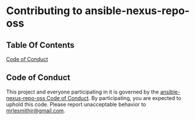 # Contributing to ansible-nexus-repo-oss

## Table Of Contents

[Code of Conduct](#code-of-conduct)

## Code of Conduct

This project and everyone participating in it is governed by the [ansible-nexus-repo-oss Code of Conduct](CODE_OF_CONDUCT.md). By participating, you are expected to uphold this code. Please report unacceptable behavior to [mrlesmithjr@gmail.com](mailto:mrlesmithjr@gmail.com).
